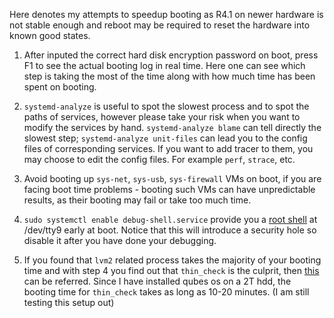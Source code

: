 Here denotes my attempts to speedup booting as R4.1 on newer hardware is not stable enough and reboot may be required to reset the hardware into known good states.

1. After inputed the correct hard disk encryption password on boot, press F1 to see the actual booting log in real time. Here one can see which step is taking the most of the time along with how much time has been spent on booting.

2. `systemd-analyze` is useful to spot the slowest process and to spot the paths of services, however please take your risk when you want to modify the services by hand. `systemd-analyze blame` can tell directly the slowest step; `systemd-analyze unit-files` can lead you to the config files of corresponding services. If you want to add tracer to them, you may choose to edit the config files. For example `perf`, `strace`, etc.

3. Avoid booting up `sys-net`, `sys-usb`, `sys-firewall` VMs on boot, if you are facing boot time problems - booting such VMs can have unpredictable results, as their booting may fail or take too much time.

4. `sudo systemctl enable debug-shell.service` provide you a [root shell](https://freedesktop.org/wiki/Software/systemd/Debugging/) at /dev/tty9 early at boot. Notice that this will introduce a security hole so disable it after you have done your debugging.

5. If you found that `lvm2` related process takes the majority of your booting time and with step 4 you find out that `thin_check` is the culprit, then [this](https://bugzilla.redhat.com/show_bug.cgi?id=1490517) can be referred. Since I have installed qubes os on a 2T hdd, the booting time for `thin_check` takes as long as 10-20 minutes. (I am still testing this setup out)